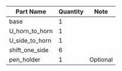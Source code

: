 | Part Name      | Quantity |   Note   |
| -------------- | -------- | -------- |
| base           |    1     |          |
| U_horn_to_horn |    1     |          |
| U_side_to_horn |    1     |          |
| shift_one_side |    6     |          |
| pen_holder     |    1     | Optional |
